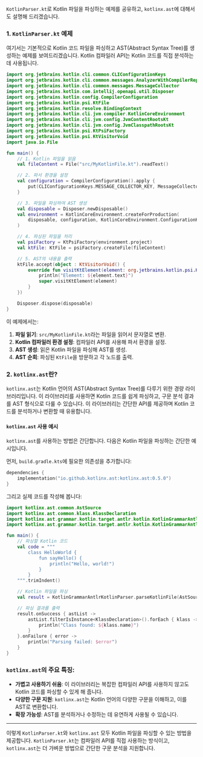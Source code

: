 `KotlinParser.kt`로 Kotlin 파일을 파싱하는 예제를 공유하고, `kotlinx.ast`에 대해서도 설명해 드리겠습니다.

### 1. `KotlinParser.kt` 예제

여기서는 기본적으로 Kotlin 코드 파일을 파싱하고 AST(Abstract Syntax Tree)를 생성하는 예제를 보여드리겠습니다. Kotlin 컴파일러 API는 Kotlin 코드를 직접 분석하는 데 사용됩니다.

```kotlin
import org.jetbrains.kotlin.cli.common.CLIConfigurationKeys
import org.jetbrains.kotlin.cli.common.messages.AnalyzerWithCompilerReport
import org.jetbrains.kotlin.cli.common.messages.MessageCollector
import org.jetbrains.kotlin.com.intellij.openapi.util.Disposer
import org.jetbrains.kotlin.config.CompilerConfiguration
import org.jetbrains.kotlin.psi.KtFile
import org.jetbrains.kotlin.resolve.BindingContext
import org.jetbrains.kotlin.cli.jvm.compiler.KotlinCoreEnvironment
import org.jetbrains.kotlin.cli.jvm.config.JvmContentRootsKt
import org.jetbrains.kotlin.cli.jvm.config.JvmClasspathRootsKt
import org.jetbrains.kotlin.psi.KtPsiFactory
import org.jetbrains.kotlin.psi.KtVisitorVoid
import java.io.File

fun main() {
    // 1. Kotlin 파일을 읽음
    val fileContent = File("src/MyKotlinFile.kt").readText()

    // 2. 파서 환경을 설정
    val configuration = CompilerConfiguration().apply {
        put(CLIConfigurationKeys.MESSAGE_COLLECTOR_KEY, MessageCollector.NONE)
    }

    // 3. 파일을 파싱하여 AST 생성
    val disposable = Disposer.newDisposable()
    val environment = KotlinCoreEnvironment.createForProduction(
        disposable, configuration, KotlinCoreEnvironment.ConfigurationKind.ALL
    )

    // 4. 파싱된 파일을 처리
    val psiFactory = KtPsiFactory(environment.project)
    val ktFile: KtFile = psiFactory.createFile(fileContent)

    // 5. AST의 내용을 출력
    ktFile.accept(object : KtVisitorVoid() {
        override fun visitKtElement(element: org.jetbrains.kotlin.psi.KtElement) {
            println("Element: ${element.text}")
            super.visitKtElement(element)
        }
    })

    Disposer.dispose(disposable)
}
```

이 예제에서는:
1. **파일 읽기**: `src/MyKotlinFile.kt`라는 파일을 읽어서 문자열로 변환.
2. **Kotlin 컴파일러 환경 설정**: 컴파일러 API를 사용해 파서 환경을 설정.
3. **AST 생성**: 읽은 Kotlin 파일을 파싱해 AST를 생성.
4. **AST 순회**: 파싱된 `KtFile`을 방문하고 각 노드를 출력.

### 2. `kotlinx.ast`란?

`kotlinx.ast`는 Kotlin 언어의 AST(Abstract Syntax Tree)를 다루기 위한 경량 라이브러리입니다. 이 라이브러리를 사용하면 Kotlin 코드를 쉽게 파싱하고, 구문 분석 결과를 AST 형식으로 다룰 수 있습니다. 이 라이브러리는 간단한 API를 제공하며 Kotlin 코드를 분석하거나 변환할 때 유용합니다.

#### `kotlinx.ast` 사용 예시

`kotlinx.ast`를 사용하는 방법은 간단합니다. 다음은 Kotlin 파일을 파싱하는 간단한 예시입니다.

먼저, `build.gradle.kts`에 필요한 의존성을 추가합니다:

```kotlin
dependencies {
    implementation("io.github.kotlinx.ast:kotlinx.ast:0.5.0")
}
```

그리고 실제 코드를 작성해 봅니다:

```kotlin
import kotlinx.ast.common.AstSource
import kotlinx.ast.common.klass.KlassDeclaration
import kotlinx.ast.grammar.kotlin.target.antlr.kotlin.KotlinGrammarAntlrKotlinParser
import kotlinx.ast.grammar.kotlin.target.antlr.kotlin.KotlinGrammarAntlrKotlinTree

fun main() {
    // 파싱할 Kotlin 코드
    val code = """
        class HelloWorld {
            fun sayHello() {
                println("Hello, world!")
            }
        }
    """.trimIndent()

    // Kotlin 파일을 파싱
    val result = KotlinGrammarAntlrKotlinParser.parseKotlinFile(AstSource.String(code))

    // 파싱 결과를 출력
    result.onSuccess { astList ->
        astList.filterIsInstance<KlassDeclaration>().forEach { klass ->
            println("Class found: ${klass.name}")
        }
    }.onFailure { error ->
        println("Parsing failed: $error")
    }
}
```

### `kotlinx.ast`의 주요 특징:
- **가볍고 사용하기 쉬움**: 이 라이브러리는 복잡한 컴파일러 API를 사용하지 않고도 Kotlin 코드를 파싱할 수 있게 해 줍니다.
- **다양한 구문 지원**: `kotlinx.ast`는 Kotlin 언어의 다양한 구문을 이해하고, 이를 AST로 변환합니다.
- **확장 가능성**: AST를 분석하거나 수정하는 데 유연하게 사용될 수 있습니다.

---

이렇게 `KotlinParser.kt`와 `kotlinx.ast` 모두 Kotlin 파일을 파싱할 수 있는 방법을 제공합니다. `KotlinParser.kt`는 컴파일러 API를 직접 사용하는 방식이고, `kotlinx.ast`는 더 가벼운 방법으로 간단한 구문 분석을 지원합니다.